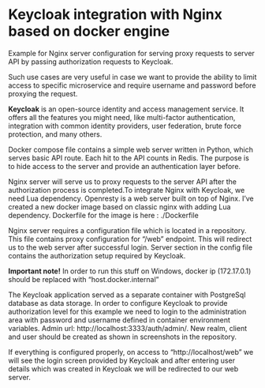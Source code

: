 # Keycloak integration with Nginx based on docker engine

Example for Nginx server configuration for serving proxy requests to server API by passing authorization requests to Keycloak.

Such use cases are very useful in case we want to provide the ability to limit access to specific microservice and require username and password before proxying the request.

<b>Keycloak</b> is an open-source identity and access management service. It offers all the features you might need, like multi-factor authentication, integration with common identity providers, user federation, brute force protection, and many others.

Docker compose file contains a simple web server written in Python, which serves basic API route. Each hit to the API counts in Redis. The purpose is to hide access to the server and provide an authentication layer before.

Nginx server will serve us to proxy requests to the server API after the authorization process is completed.To integrate Nginx with Keycloak, we need Lua dependency. Openresty is a web server built on top of Nginx. I’ve created a new docker image based on classic nginx with adding Lua dependency. Dockerfile for the image is here : ./Dockerfile

Nginx server requires a configuration file which is located in a repository. This file contains proxy configuration for “/web” endpoint. This will redirect us to the web server after successful login. Server section in the config file contains the authorization setup required by Keycloak.

<b>Important note!</b> In order to run this stuff on Windows, docker ip (172.17.0.1) should be replaced with “host.docker.internal” 

The Keycloak application served as a separate container with PostgreSql database as data storage. In order to configure Keycloak to provide authorization level for this example we need to login to the administration area with password and username defined in container environment variables. Admin url: http://localhost:3333/auth/admin/. New realm, client and user should be created as shown in screenshots in the repository. 

If everything is configured properly, on access to “http://localhost/web” we will see the login screen provided by Keycloak and after entering user details which was created in Keycloak we will be redirected to our web server.
